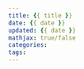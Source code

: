 ```yaml
---
title: {{ title }}
date: {{ date }}
updated: {{ date }}
mathjax: true/false
categories: 
tags: 
---
```

